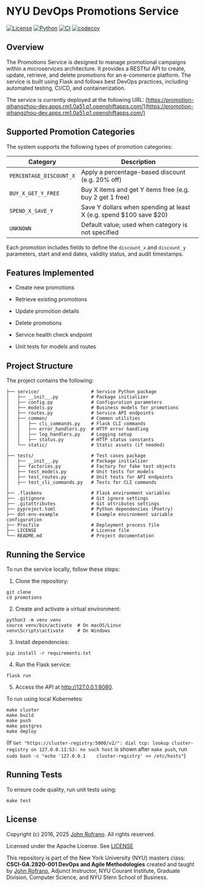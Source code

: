 # NYU DevOps Promotions Service

[![License](https://img.shields.io/badge/License-Apache_2.0-blue.svg)](https://opensource.org/licenses/Apache-2.0)
[![Python](https://img.shields.io/badge/Language-Python-blue.svg)](https://python.org/)
[![CI](https://github.com/CSCI-GA-2820-SP25-003/promotions/actions/workflows/ci.yml/badge.svg)](https://github.com/CSCI-GA-2820-SP25-003/promotions/actions/workflows/ci.yml)
[![codecov](https://codecov.io/gh/CSCI-GA-2820-SP25-003/promotions/graph/badge.svg?token=59HKL5TX2J)](https://codecov.io/gh/CSCI-GA-2820-SP25-003/promotions)


## Overview

The Promotions Service is designed to manage promotional campaigns within a microservices architecture. It provides a RESTful API to create, update, retrieve, and delete promotions for an e-commerce platform. The service is built using Flask and follows best DevOps practices, including automated testing, CI/CD, and containerization.

The service is currently deployed at the following URL: [https://promotion-qihangzhou-dev.apps.rm1.0a51.p1.openshiftapps.com/](https://promotion-qihangzhou-dev.apps.rm1.0a51.p1.openshiftapps.com/)

## Supported Promotion Categories

The system supports the following types of promotion categories:

| Category             | Description                                                |
|----------------------|------------------------------------------------------------|
| `PERCENTAGE_DISCOUNT_X` | Apply a percentage-based discount (e.g. 20% off)            |
| `BUY_X_GET_Y_FREE`      | Buy X items and get Y items free (e.g. buy 2 get 1 free)   |
| `SPEND_X_SAVE_Y`        | Save Y dollars when spending at least X (e.g. spend $100 save $20) |
| `UNKNOWN`               | Default value; used when category is not specified         |

Each promotion includes fields to define the `discount_x` and `discount_y` parameters, start and end dates, validity status, and audit timestamps.

## Features Implemented

- Create new promotions

- Retrieve existing promotions

- Update promotion details

- Delete promotions

- Service health check endpoint

- Unit tests for models and routes

## Project Structure

The project contains the following:

```/promotions-service
├── service/                   # Service Python package
│   ├── __init__.py            # Package initializer
│   ├── config.py              # Configuration parameters
│   ├── models.py              # Business models for promotions
│   ├── routes.py              # Service API endpoints
│   ├── common/                # Common utilities
│   │   ├── cli_commands.py    # Flask CLI commands
│   │   ├── error_handlers.py  # HTTP error handling
│   │   ├── log_handlers.py    # Logging setup
│   │   ├── status.py          # HTTP status constants
│   └── static/                # Static assets (if needed)
│
├── tests/                     # Test cases package
│   ├── __init__.py            # Package initializer
│   ├── factories.py           # Factory for fake test objects
│   ├── test_models.py         # Unit tests for models
│   ├── test_routes.py         # Unit tests for API endpoints
│   ├── test_cli_commands.py   # Tests for CLI commands
│
├── .flaskenv                  # Flask environment variables
├── .gitignore                 # Git ignore settings
├── .gitattributes             # Git attributes settings
├── pyproject.toml             # Python dependencies (Poetry)
├── dot-env-example            # Example environment variable configuration
├── Procfile                   # Deployment process file
├── LICENSE                    # License file
└── README.md                  # Project documentation
```

## Running the Service

To run the service locally, follow these steps:

1. Clone the repository:

```
git clone
cd promotions
```

2. Create and activate a virtual environment:

```
python3 -m venv venv
source venv/bin/activate  # On macOS/Linux
venv\Scripts\activate     # On Windows
```

3. Install dependencies:

```
pip install -r requirements.txt
```

4. Run the Flask service:

```
flask run
```

5. Access the API at http://127.0.0.1:8080.

To run using local Kubernetes:
```
make cluster
make build
make push
make postgres
make deploy
```
(If `Get "https://cluster-registry:5000/v2/": dial tcp: lookup cluster-registry on 127.0.0.11:53: no such host` is shown after `make push`, run `sudo bash -c "echo '127.0.0.1    cluster-registry' >> /etc/hosts"`)

## Running Tests

To ensure code quality, run unit tests using:

```
make test
```


## License

Copyright (c) 2016, 2025 [John Rofrano](https://www.linkedin.com/in/JohnRofrano/). All rights reserved.

Licensed under the Apache License. See [LICENSE](LICENSE)

This repository is part of the New York University (NYU) masters class: **CSCI-GA.2820-001 DevOps and Agile Methodologies** created and taught by [John Rofrano](https://cs.nyu.edu/~rofrano/), Adjunct Instructor, NYU Courant Institute, Graduate Division, Computer Science, and NYU Stern School of Business.

